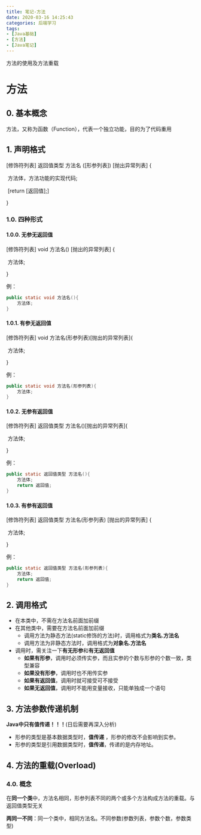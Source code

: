 ```yaml
---
title: 笔记-方法
date: 2020-03-16 14:25:43
categories: 后端学习
tags: 
- [Java基础]
- [方法]
- [Java笔记]
---
```


方法的使用及方法重载

<!-- more -->

# 方法

## 0. 基本概念

方法，又称为函数（Function），代表一个独立功能，目的为了代码重用

## 1. 声明格式

[修饰符列表] 返回值类型  方法名 ([形参列表]) [抛出异常列表] {

​		方法体，方法功能的实现代码;

​		[return  [返回值];]

}

### 1.0. 四种形式

#### 1.0.0. 无参无返回值

[修饰符列表] void 方法名() [抛出的异常列表] {

​		方法体;

}

例：

```java
public static void 方法名(){
	方法体;
}
```

#### 1.0.1. 有参无返回值

[修饰符列表] void 方法名(形参列表)[抛出的异常列表]{

​		方法体;

}

例：

```java
public static void 方法名(形参列表){
	方法体;
}
```

#### 1.0.2. 无参有返回值

[修饰符列表] 返回值类型 方法名()[抛出的异常列表]{

​		方法体;

}

例：

```java
public static 返回值类型 方法名(){
	方法体;
	return 返回值;
}
```

#### 1.0.3. 有参有返回值

[修饰符列表] 返回值类型 方法名(形参列表) [抛出的异常列表] {

​		方法体;

}

例：

```java
public static 返回值类型 方法名(形参列表){
	方法体;
	return 返回值;
}
```

## 2. 调用格式

- 在本类中，不需在方法名前面加前缀
- 在其他类中，需要在方法名前面加前缀
  - 调用方法为静态方法(static修饰的方法)时，调用格式为**类名.方法名**
  - 调用方法为非静态方法时，调用格式为**对象名.方法名**
- 调用时，需关注一下**有无形参**和**有无返回值**
  - **如果有形参**，调用时必须传实参，而且实参的个数与形参的个数一致，类型兼容
  - **如果没有形参**，调用时也不用传实参
  - **如果有返回值**，调用时就可接受可不接受
  - **如果无返回值**，调用时不能用变量接收，只能单独成一个语句

## 3. 方法参数传递机制

**Java中只有值传递！！！**(日后需要再深入分析)

- 形参的类型是基本数据类型时，**值传递** ，形参的修改不会影响到实参。
- 形参的类型是引用数据类型时，**值传递**，传递的是内存地址。

## 4. 方法的重载(Overload)

### 4.0. 概念

在**同一个类**中，方法名相同，形参列表不同的两个或多个方法构成方法的重载。与返回值类型无关

**两同一不同**：同一个类中，相同方法名。不同参数(参数列表，参数个数，参数类型)